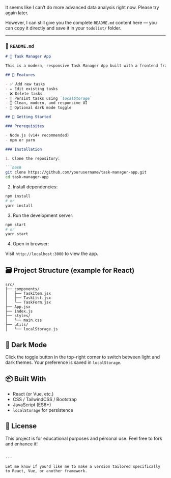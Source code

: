 It seems like I can’t do more advanced data analysis right now. Please try again later.

However, I can still give you the complete `README.md` content here — you can copy it directly and save it in your `todolist/` folder.

---

### 📄 `README.md`

```markdown
# 📝 Task Manager App

This is a modern, responsive Task Manager App built with a frontend framework (e.g., React, Vue). It allows users to manage their daily tasks with ease, supporting task creation, editing, deletion, and local storage persistence. A dark mode toggle is also available for better accessibility and user experience.

## 🔧 Features

- ✅ Add new tasks
- ✏️ Edit existing tasks
- ❌ Delete tasks
- 💾 Persist tasks using `localStorage`
- 🎨 Clean, modern, and responsive UI
- 🌙 Optional dark mode toggle

## 🚀 Getting Started

### Prerequisites

- Node.js (v14+ recommended)
- npm or yarn

### Installation

1. Clone the repository:

```bash
git clone https://github.com/yourusername/task-manager-app.git
cd task-manager-app
```

2. Install dependencies:

```bash
npm install
# or
yarn install
```

3. Run the development server:

```bash
npm start
# or
yarn start
```

4. Open in browser:

Visit `http://localhost:3000` to view the app.

## 🗃️ Project Structure (example for React)

```
src/
├── components/
│   ├── TaskItem.jsx
│   ├── TaskList.jsx
│   └── TaskForm.jsx
├── App.jsx
├── index.js
├── styles/
│   └── main.css
├── utils/
│   └── localStorage.js
```

## 🌌 Dark Mode

Click the toggle button in the top-right corner to switch between light and dark themes. Your preference is saved in `localStorage`.

## 📦 Built With

- React (or Vue, etc.)
- CSS / TailwindCSS / Bootstrap
- JavaScript (ES6+)
- `localStorage` for persistence

## 📄 License

This project is for educational purposes and personal use. Feel free to fork and enhance it!
```

---

Let me know if you'd like me to make a version tailored specifically to React, Vue, or another framework.
